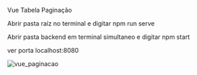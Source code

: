 Vue Tabela Paginação


Abrir pasta raíz no terminal e digitar npm run serve

Abrir pasta backend em terminal simultaneo e digitar npm start

ver porta localhost:8080

![vue_paginacao](https://user-images.githubusercontent.com/50297646/83974867-c9272c00-a8c6-11ea-8404-7346c1233a03.jpg)
